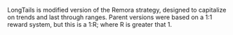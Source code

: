 LongTails is modified version of the Remora strategy, designed to capitalize on trends and last through ranges.
Parent versions were based on a 1:1 reward system, but this is a 1:R; where R is greater that 1.
